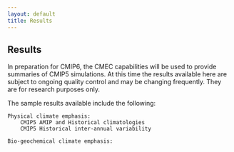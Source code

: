 ```yaml
---
layout: default
title: Results
---
```


## Results

In preparation for CMIP6, the CMEC capabilities will be used to provide summaries of CMIP5 simulations.  At this time the results available here are subject to ongoing quality control and may be changing frequently.  They are for research purposes only.

The sample results available include the following:

    Physical climate emphasis:
        CMIP5 AMIP and Historical climatologies
        CMIP5 Historical inter-annual variability
        
    Bio-geochemical climate emphasis:
        
        
